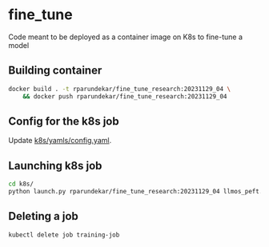# fine_tune
Code meant to be deployed as a container image on K8s to fine-tune a model

## Building container
```sh
docker build . -t rparundekar/fine_tune_research:20231129_04 \
    && docker push rparundekar/fine_tune_research:20231129_04
```
## Config for the k8s job
Update [k8s/yamls/config.yaml](k8s/yamls/config.yaml).

## Launching k8s job
```sh
cd k8s/
python launch.py rparundekar/fine_tune_research:20231129_04 llmos_peft.yaml 
```

## Deleting a job
```sh
kubectl delete job training-job
```